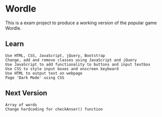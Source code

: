 # Wordle

This is a exam project to produce a working version of the popular game Wordle.

## Learn
    Use HTML, CSS, JavaScript, jQuery, Bootstrap
    Change, add and remove classes using JavaScript and jQuery
    Use JavaScript to add functionality to buttons and input textbox
    Use CSS to style input boxes and onscreen keyboard
    Use HTML to output text on webpage
    Page 'Dark Mode' using CSS
    
## Next Version
    Array of words
    Change hardcoding for checkAnser() function


    
    
